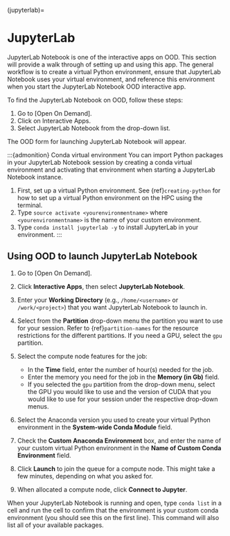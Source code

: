 (jupyterlab)=
# JupyterLab

JupyterLab Notebook is one of the interactive apps on OOD. This section will provide a walk through of setting up and using this app. The general workflow is to create a virtual Python environment, ensure that JupyterLab Notebook uses your virtual environment, and reference this environment when you start the JupyterLab Notebook OOD interactive app.

To find the JupyterLab Notebook on OOD, follow these steps:

1. Go to [Open On Demand].
1. Click on Interactive Apps.
1. Select JupyterLab Notebook from the drop-down list.

The OOD form for launching JupyterLab Notebook will appear.

:::{admonition} Conda virtual environment
You can import Python packages in your JupyterLab Notebook session by creating a conda virtual environment and activating that environment when starting a JupyterLab Notebook instance.

1. First, set up a virtual Python environment. See {ref}`creating-python` for how to set up a virtual Python environment on the HPC using the terminal.
1. Type `source activate <yourenvironmentname>` where `<yourenvironmentname>` is the name of your custom environment.
1. Type `conda install jupyterlab -y` to install JupyterLab in your environment.
:::

##  Using OOD to launch JupyterLab Notebook
1. Go to [Open On Demand].
1. Click **Interactive Apps**, then select **JupyterLab Notebook**.
1. Enter your **Working Directory** (e.g., `/home/<username>` or `/work/<project>`) that you want JupyterLab Notebook to launch in.
1. Select from the **Partition** drop-down menu the partition you want to use for your session. Refer to {ref}`partition-names` for the resource restrictions for the different partitions. If you need a GPU, select the `gpu` partition.
1. Select the compute node features for the job:
   - In the **Time** field, enter the number of hour(s) needed for the job.
   - Enter the memory you need for the job in the **Memory (in Gb)** field.
   - If you selected the `gpu` partition from the drop-down menu, select the GPU you would like to use and the version of CUDA that you would like to use for your session under the respective drop-down menus.

1. Select the Anaconda version you used to create your virtual Python environment in the **System-wide Conda Module** field.
1. Check the **Custom Anaconda Environment** box, and enter the name of your custom virtual Python environment in the **Name of Custom Conda Environment** field.
1. Click **Launch** to join the queue for a compute node. This might take a few minutes, depending on what you asked for.
1. When allocated a compute node, click **Connect to Jupyter**.

When your JupyterLab Notebook is running and open, type `conda list` in a cell and run the cell to confirm that the environment is your custom conda environment (you should see this on the first line). This command will also list all of your available packages.
